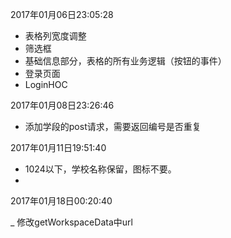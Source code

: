 2017年01月06日23:05:28

- 表格列宽度调整
- 筛选框
- 基础信息部分，表格的所有业务逻辑（按钮的事件）
- 登录页面
- LoginHOC

2017年01月08日23:26:46

- 添加学段的post请求，需要返回编号是否重复


2017年01月11日19:51:40

- 1024以下，学校名称保留，图标不要。
-

2017年01月18日00:20:40

_ 修改getWorkspaceData中url
